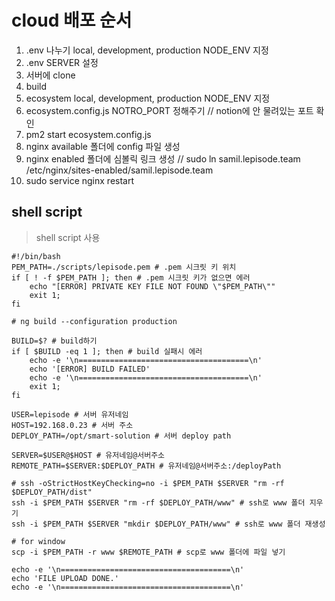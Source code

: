 # cloud 배포 순서

1. .env 나누기 local, development, production NODE_ENV 지정
2. .env SERVER 설정
3. 서버에 clone
4. build
5. ecosystem local, development, production NODE_ENV 지정
6. ecosystem.config.js NOTRO_PORT 정해주기 // notion에 안 물려있는 포트 확인
7. pm2 start ecosystem.config.js
8. nginx available 폴더에 config 파일 생성
9. nginx enabled 폴더에 심볼릭 링크 생성 // sudo ln samil.lepisode.team /etc/nginx/sites-enabled/samil.lepisode.team
10. sudo service nginx restart

## shell script

> shell script 사용

```shell
#!/bin/bash
PEM_PATH=./scripts/lepisode.pem # .pem 시크릿 키 위치
if [ ! -f $PEM_PATH ]; then # .pem 시크릿 키가 없으면 에러
    echo "[ERROR] PRIVATE KEY FILE NOT FOUND \"$PEM_PATH\""
    exit 1;
fi

# ng build --configuration production

BUILD=$? # build하기
if [ $BUILD -eq 1 ]; then # build 실패시 에러
    echo -e '\n======================================\n'
    echo '[ERROR] BUILD FAILED'
    echo -e '\n======================================\n'
    exit 1;
fi

USER=lepisode # 서버 유저네임
HOST=192.168.0.23 # 서버 주소
DEPLOY_PATH=/opt/smart-solution # 서버 deploy path

SERVER=$USER@$HOST # 유저네임@서버주소
REMOTE_PATH=$SERVER:$DEPLOY_PATH # 유저네임@서버주소:/deployPath

# ssh -oStrictHostKeyChecking=no -i $PEM_PATH $SERVER "rm -rf $DEPLOY_PATH/dist"
ssh -i $PEM_PATH $SERVER "rm -rf $DEPLOY_PATH/www" # ssh로 www 폴더 지우기
ssh -i $PEM_PATH $SERVER "mkdir $DEPLOY_PATH/www" # ssh로 www 폴더 재생성

# for window
scp -i $PEM_PATH -r www $REMOTE_PATH # scp로 www 폴더에 파일 넣기

echo -e '\n======================================\n'
echo 'FILE UPLOAD DONE.'
echo -e '\n======================================\n'
```
